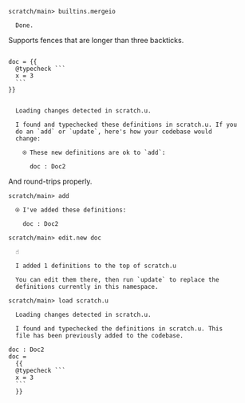 ``` ucm
scratch/main> builtins.mergeio

  Done.

```
Supports fences that are longer than three backticks.

```` unison

doc = {{
  @typecheck ```
  x = 3
  ```
}}

````

``` ucm

  Loading changes detected in scratch.u.

  I found and typechecked these definitions in scratch.u. If you
  do an `add` or `update`, here's how your codebase would
  change:
  
    ⍟ These new definitions are ok to `add`:
    
      doc : Doc2

```
And round-trips properly.

``` ucm
scratch/main> add

  ⍟ I've added these definitions:
  
    doc : Doc2

scratch/main> edit.new doc

  ☝️
  
  I added 1 definitions to the top of scratch.u
  
  You can edit them there, then run `update` to replace the
  definitions currently in this namespace.

scratch/main> load scratch.u

  Loading changes detected in scratch.u.

  I found and typechecked the definitions in scratch.u. This
  file has been previously added to the codebase.

```
```` unison :added-by-ucm scratch.u
doc : Doc2
doc =
  {{
  @typecheck ```
  x = 3
  ```
  }}
````

